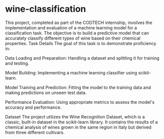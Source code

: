 # wine-classification
This project, completed as part of the CODTECH internship, involves the implementation and evaluation of a machine learning model for a classification task. The objective is to build a predictive model that can accurately classify different types of wine based on their chemical properties.
Task Details
The goal of this task is to demonstrate proficiency in:

Data Loading and Preparation: Handling a dataset and splitting it for training and testing.

Model Building: Implementing a machine learning classifier using scikit-learn.

Model Training and Prediction: Fitting the model to the training data and making predictions on unseen test data.

Performance Evaluation: Using appropriate metrics to assess the model's accuracy and performance.

Dataset
The project utilizes the Wine Recognition Dataset, which is a classic, built-in dataset in the scikit-learn library. It contains the results of a chemical analysis of wines grown in the same region in Italy but derived from three different cultivars.
